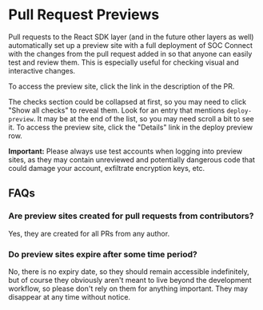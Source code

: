 # Pull Request Previews

Pull requests to the React SDK layer (and in the future other layers as well)
automatically set up a preview site with a full deployment of SOC Connect with the
changes from the pull request added in so that anyone can easily test and review
them. This is especially useful for checking visual and interactive changes.

To access the preview site, click the link in the description of the PR.

The checks section could be collapsed at first, so you may need to click "Show
all checks" to reveal them. Look for an entry that mentions `deploy-preview`. It
may be at the end of the list, so you may need scroll a bit to see it. To access
the preview site, click the "Details" link in the deploy preview row.

**Important:** Please always use test accounts when logging into preview sites,
as they may contain unreviewed and potentially dangerous code that could damage
your account, exfiltrate encryption keys, etc.

## FAQs

### Are preview sites created for pull requests from contributors?

Yes, they are created for all PRs from any author.

### Do preview sites expire after some time period?

No, there is no expiry date, so they should remain accessible indefinitely, but
of course they obviously aren't meant to live beyond the development workflow,
so please don't rely on them for anything important. They may disappear at any
time without notice.
